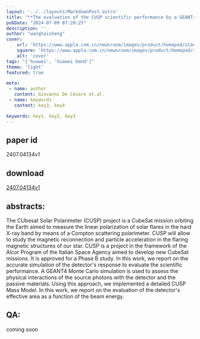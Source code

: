 ```yaml
---
layout: '../../layouts/MarkdownPost.astro'
title: "**The evaluation of the CUSP scientific performance by a GEANT4 Monte Carlo simulation**"
pubDate: "2024-07-09 07:20:25"
description: ''
author: "wanghaisheng"
cover:
    url: 'https://www.apple.com.cn/newsroom/images/product/homepod/standard/Apple-HomePod-hero-230118_big.jpg.large_2x.jpg'
    square: 'https://www.apple.com.cn/newsroom/images/product/homepod/standard/Apple-HomePod-hero-230118_big.jpg.large_2x.jpg'
    alt: 'cover'
tags: "['huawei', 'huawei band']" 
theme: 'light'
featured: true

meta:
 - name: author
   content: Giovanni De Cesare et.al.
 - name: keywords
   content: key3, key4

keywords: key1, key2, key3
---
```


## paper id
2407.04134v1
## download
[2407.04134v1](http://arxiv.org/abs/2407.04134v1)
## abstracts:
The CUbesat Solar Polarimeter (CUSP) project is a CubeSat mission orbiting the Earth aimed to measure the linear polarization of solar flares in the hard X-ray band by means of a Compton scattering polarimeter. CUSP will allow to study the magnetic reconnection and particle acceleration in the flaring magnetic structures of our star. CUSP is a project in the framework of the Alcor Program of the Italian Space Agency aimed to develop new CubeSat missions. It is approved for a Phase B study. In this work, we report on the accurate simulation of the detector's response to evaluate the scientific performance. A GEANT4 Monte Carlo simulation is used to assess the physical interactions of the source photons with the detector and the passive materials. Using this approach, we implemented a detailed CUSP Mass Model. In this work, we report on the evaluation of the detector's effective area as a function of the beam energy.
## QA:
coming soon
